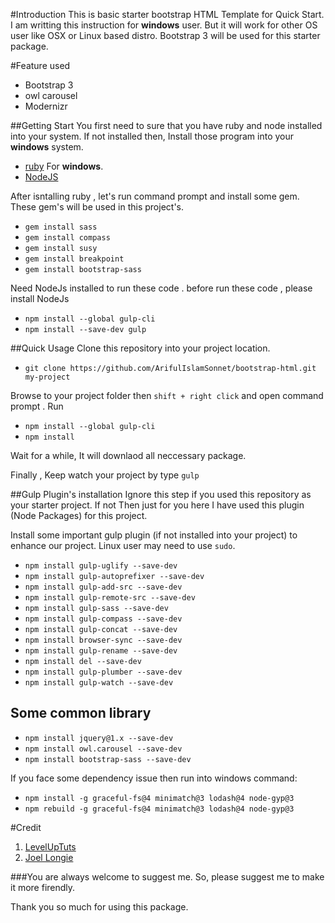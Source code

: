 #Introduction
This is basic starter bootstrap HTML Template for Quick Start. I am writting this instruction for **windows** user. But it will work for other OS user like OSX or Linux based distro. Bootstrap 3 will be used for this starter package. 

#Feature used 
- Bootstrap 3
- owl carousel
- Modernizr 



##Getting Start
You first need to sure that you have ruby and node installed into your system. 
If not installed then, Install those program into your **windows** system. 
- [ruby](http://rubyinstaller.org/ "Ruby For windows")  For **windows**. 
- [NodeJS](https://nodejs.org/en/ "NodeJS")

After isntalling ruby , let's run command prompt and install some gem. These gem's will be used in this project's. 

- `gem install sass`
- `gem install compass`
- `gem install susy`
- `gem install breakpoint`
- `gem install bootstrap-sass`  


Need NodeJs installed to run these code . before run these code , please install NodeJs

- `npm install --global gulp-cli`
- `npm install --save-dev gulp`

##Quick Usage 
Clone this repository into your project location. 
- `git clone https://github.com/ArifulIslamSonnet/bootstrap-html.git my-project` 

Browse to your project folder then  `shift + right click`  and open command prompt . Run 
- `npm install --global gulp-cli`
- `npm install`

Wait for a while, It will downlaod all neccessary package. 

Finally , Keep watch your project by type `gulp`


##Gulp Plugin's installation
Ignore this step if you used this repository as your starter project. If not Then just for you here I have used this plugin (Node Packages) for this project. 

Install some important gulp plugin (if not installed into your project) to enhance our project. 
Linux user may need to use `sudo`. 

- `npm install gulp-uglify --save-dev` 
- `npm install gulp-autoprefixer --save-dev`
- `npm install gulp-add-src --save-dev`
- `npm install gulp-remote-src --save-dev`
- `npm install gulp-sass --save-dev`
- `npm install gulp-compass --save-dev`
- `npm install gulp-concat --save-dev`
- `npm install browser-sync --save-dev`
- `npm install gulp-rename --save-dev`
- `npm install del --save-dev`
- `npm install gulp-plumber --save-dev`
- `npm install gulp-watch --save-dev`

## Some common library 

- `npm install jquery@1.x --save-dev`
- `npm install owl.carousel --save-dev`
- `npm install bootstrap-sass --save-dev`

If you face some dependency issue then run into windows command: 

- `npm install -g graceful-fs@4 minimatch@3 lodash@4 node-gyp@3`
- `npm rebuild -g graceful-fs@4 minimatch@3 lodash@4 node-gyp@3`

#Credit 
1. [LevelUpTuts](https://www.youtube.com/watch?v=fbVD32w1oTo&list=PL2CB1F80266E986EA)
2. [Joel Longie](https://github.com/joellongie/jlgulp)

 

###You are always welcome to suggest me. So, please suggest me to make it more firendly. 


Thank you so much for using this package. 